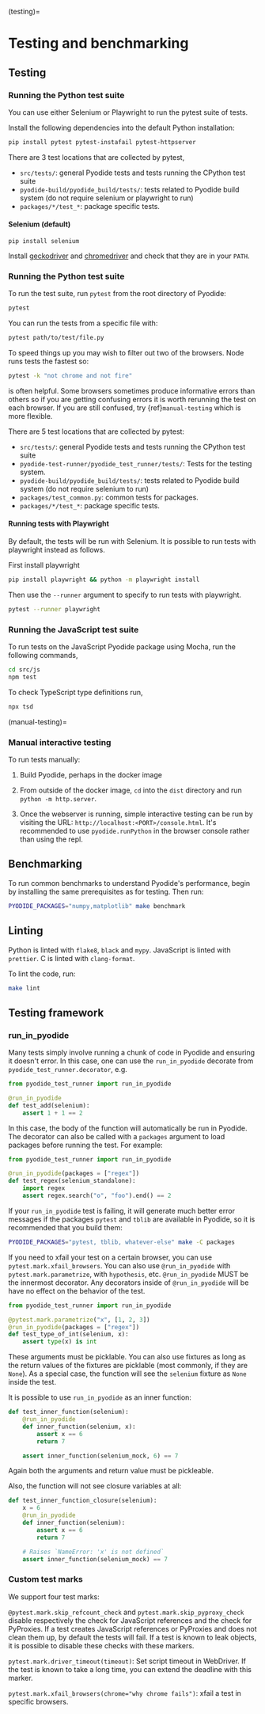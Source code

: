 (testing)=

# Testing and benchmarking

## Testing

### Running the Python test suite

You can use either Selenium or Playwright to run the pytest suite of tests.

Install the following dependencies into the default Python installation:

```bash
pip install pytest pytest-instafail pytest-httpserver
```

There are 3 test locations that are collected by pytest,

- `src/tests/`: general Pyodide tests and tests running the CPython test suite
- `pyodide-build/pyodide_build/tests/`: tests related to Pyodide build system
  (do not require selenium or playwright to run)
- `packages/*/test_*`: package specific tests.

#### Selenium (default)

```
pip install selenium
```

Install [geckodriver](https://github.com/mozilla/geckodriver/releases) and
[chromedriver](https://sites.google.com/a/chromium.org/chromedriver/downloads)
and check that they are in your `PATH`.

### Running the Python test suite

To run the test suite, run `pytest` from the root directory of Pyodide:

```bash
pytest
```

You can run the tests from a specific file with:

```bash
pytest path/to/test/file.py
```

To speed things up you may wish to filter out two of the browsers. Node runs
tests the fastest so:

```bash
pytest -k "not chrome and not fire"
```

is often helpful. Some browsers sometimes produce informative errors than others
so if you are getting confusing errors it is worth rerunning the test on each
browser. If you are still confused, try {ref}`manual-testing` which is more
flexible.

There are 5 test locations that are collected by pytest:

- `src/tests/`: general Pyodide tests and tests running the CPython test suite
- `pyodide-test-runner/pyodide_test_runner/tests/`: Tests for the testing
  system.
- `pyodide-build/pyodide_build/tests/`: tests related to Pyodide build system
  (do not require selenium to run)
- `packages/test_common.py`: common tests for packages.
- `packages/*/test_*`: package specific tests.

#### Running tests with Playwright

By default, the tests will be run with Selenium. It is possible to run tests
with playwright instead as follows.

First install playwright

```bash
pip install playwright && python -m playwright install
```

Then use the `--runner` argument to specify to run tests with playwright.

```bash
pytest --runner playwright
```

### Running the JavaScript test suite

To run tests on the JavaScript Pyodide package using Mocha, run the following
commands,

```sh
cd src/js
npm test
```

To check TypeScript type definitions run,

```sh
npx tsd
```

(manual-testing)=

### Manual interactive testing

To run tests manually:

1. Build Pyodide, perhaps in the docker image

2. From outside of the docker image, `cd` into the `dist` directory and run
   `python -m http.server`.

3. Once the webserver is running, simple interactive testing can be run by
   visiting the URL: `http://localhost:<PORT>/console.html`. It's recommended to
   use `pyodide.runPython` in the browser console rather than using the repl.

## Benchmarking

To run common benchmarks to understand Pyodide's performance, begin by
installing the same prerequisites as for testing. Then run:

```bash
PYODIDE_PACKAGES="numpy,matplotlib" make benchmark
```

## Linting

Python is linted with `flake8`, `black` and `mypy`.
JavaScript is linted with `prettier`.
C is linted with `clang-format`.

To lint the code, run:

```bash
make lint
```

## Testing framework

### run_in_pyodide

Many tests simply involve running a chunk of code in Pyodide and ensuring it
doesn't error. In this case, one can use the `run_in_pyodide` decorate from
`pyodide_test_runner.decorator`, e.g.

```python
from pyodide_test_runner import run_in_pyodide

@run_in_pyodide
def test_add(selenium):
    assert 1 + 1 == 2
```

In this case, the body of the function will automatically be run in Pyodide. The
decorator can also be called with a `packages` argument to load packages before
running the test. For example:

```python
from pyodide_test_runner import run_in_pyodide

@run_in_pyodide(packages = ["regex"])
def test_regex(selenium_standalone):
    import regex
    assert regex.search("o", "foo").end() == 2
```

If your `run_in_pyodide` test is failing, it will generate much better error
messages if the packages `pytest` and `tblib` are available in Pyodide, so it is
recommended that you build them:

```sh
PYODIDE_PACKAGES="pytest, tblib, whatever-else" make -C packages
```

If you need to xfail your test on a certain browser, you can use
`pytest.mark.xfail_browsers`. You can also use `@run_in_pyodide` with
`pytest.mark.parametrize`, with `hypothesis`, etc. `@run_in_pyodide` MUST be the
innermost decorator. Any decorators inside of `@run_in_pyodide` will be have no
effect on the behavior of the test.

```python
from pyodide_test_runner import run_in_pyodide

@pytest.mark.parametrize("x", [1, 2, 3])
@run_in_pyodide(packages = ["regex"])
def test_type_of_int(selenium, x):
    assert type(x) is int
```

These arguments must be picklable. You can also use fixtures as long as the
return values of the fixtures are picklable (most commonly, if they are `None`).
As a special case, the function will see the `selenium` fixture as `None` inside
the test.

It is possible to use `run_in_pyodide` as an inner function:

```py
def test_inner_function(selenium):
    @run_in_pyodide
    def inner_function(selenium, x):
        assert x == 6
        return 7

    assert inner_function(selenium_mock, 6) == 7
```

Again both the arguments and return value must be pickleable.

Also, the function will not see closure variables at all:

```py
def test_inner_function_closure(selenium):
    x = 6
    @run_in_pyodide
    def inner_function(selenium):
        assert x == 6
        return 7

    # Raises `NameError: 'x' is not defined`
    assert inner_function(selenium_mock) == 7
```

### Custom test marks

We support four test marks:

`@pytest.mark.skip_refcount_check` and `pytest.mark.skip_pyproxy_check` disable
respectively the check for JavaScript references and the check for PyProxies.
If a test creates JavaScript references or PyProxies and does not clean them up,
by default the tests will fail. If a test is known to leak objects, it is
possible to disable these checks with these markers.

`pytest.mark.driver_timeout(timeout)`: Set script timeout in WebDriver. If the
test is known to take a long time, you can extend the deadline with this marker.

`pytest.mark.xfail_browsers(chrome="why chrome fails")`: xfail a test in
specific browsers.
